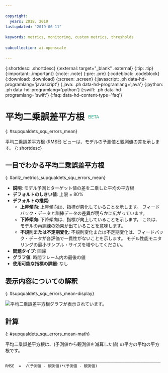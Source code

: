 ```yaml
---

copyright:
  years: 2018, 2019
lastupdated: "2019-06-11"

keywords: metrics, monitoring, custom metrics, thresholds

subcollection: ai-openscale

---
```


{:shortdesc: .shortdesc}
{:external: target="_blank" .external}
{:tip: .tip}
{:important: .important}
{:note: .note}
{:pre: .pre}
{:codeblock: .codeblock}
{:download: .download}
{:screen: .screen}
{:javascript: .ph data-hd-programlang='javascript'}
{:java: .ph data-hd-programlang='java'}
{:python: .ph data-hd-programlang='python'}
{:swift: .ph data-hd-programlang='swift'}
{:faq: data-hd-content-type='faq'}

# 平均二乗誤差平方根 ![ベータ・タグ](images/beta.png)
{: #supqualdets_squ_errors_mean}

平均二乗誤差平方根 (RMSE) ビューは、モデルの予測値と観測値の差を示します。
{: shortdesc}

## 一目でわかる平均二乗誤差平方根
{: #anlz_metrics_supqualdets_squ_errors_mean}

- **説明**: モデル予測とターゲット値の差を二乗した平均の平方根
- **デフォルトのしきい値**: 上限 = 80%
- **デフォルトの推奨**:
   - **上昇傾向**: 上昇傾向は、指標が悪化していることを示します。 フィードバック・データと訓練データの差異が明らかに広がっています。
   - **下降傾向**: 下降傾向は、指標が向上していることを示します。 これは、モデルの再訓練の効果が出ていることを意味します。
   - **不規則または不定期変化**: 不規則変化または不定期変化は、フィードバック・データが各評価で一貫性がないことを示します。 モデル性能モニタリングの最小サンプル・サイズを増やしてください。
- **問題タイプ**: 回帰
- **グラフ値**: 時間フレーム内の最後の値
- **使用可能な指標の詳細**: なし

## 表示内容についての解釈
{: #supqualdets_squ_errors_mean-display}

![平均二乗誤差平方根グラフが表示されています。](images/xxxx.png)

## 計算
{: #supqualdets_squ_errors_mean-math}

平均二乗誤差平方根は、(予測値から観測値を減算した値) の平方の平均の平方根です。

```
          ___________________________________________________________
RMSE  =  √(予測値 - 観測値)*(予測値 - 観測値)
```
